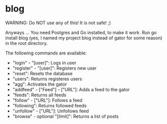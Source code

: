 # blog

WARNING: Do NOT use any of this! It is not safe! ;)

Anyways ...
You need Postgres and Go installed, to make it work.
Run go install blog (yes, I named my project blog instead of gator for some reason) in the root directory.

The following commands are available:
- "login" - "[user]": Logs in user
- "register" - "[user]": Registers new user
- "reset": Resets the database
- "users": Returns registeres users
- "agg": Activates the gator
- "addfeed" - ["Feed"] - ["URL"]: Adds a feed to the gator
- "feeds": Returns all feeds
- "follow" - ["URL"]: Follows a feed
- "following": Returns followed feeds
- "unfollow" - ["URL"]: Unfollows feed
- "browse" - optional "[limit]": Returns a list of posts